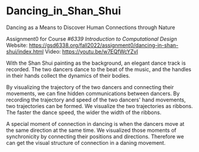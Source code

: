 # Dancing_in_Shan_Shui
Dancing as a Means to Discover Human Connections through Nature

Assignment0 for Course _#6339 Introduction to Computational Design_
Website: https://gsd6338.org/fall2022/assignment0/dancing-in-shan-shui/index.html
Video: https://youtu.be/w7EQfWcYZvI


With the Shan Shui painting as the background, an elegant dance track is recorded. The two dancers dance to the beat of the music, and the handles in their hands collect the dynamics of their bodies.

By visualizing the trajectory of the two dancers and connecting their movements, we can fine hidden communications between dancers. By recording the trajectory and speed of the two dancers' hand movements, two trajectories can be formed. We visualize the two trajectories as ribbons. The faster the dance speed, the wider the width of the ribbons.

A special moment of connection in dancing is when the dancers move at the same direction at the same time. We visualized those moments of synchronicity by connecting their positions and directions. Therefore we can get the visual structure of connection in a daning movement.



